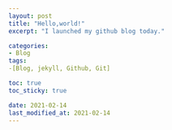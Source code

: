 ```yaml
---
layout: post
title: "Hello,world!"
excerpt: "I launched my github blog today."

categories:
- Blog
tags:
-[Blog, jekyll, Github, Git]

toc: true
toc_sticky: true

date: 2021-02-14
last_modified_at: 2021-02-14
---
```






